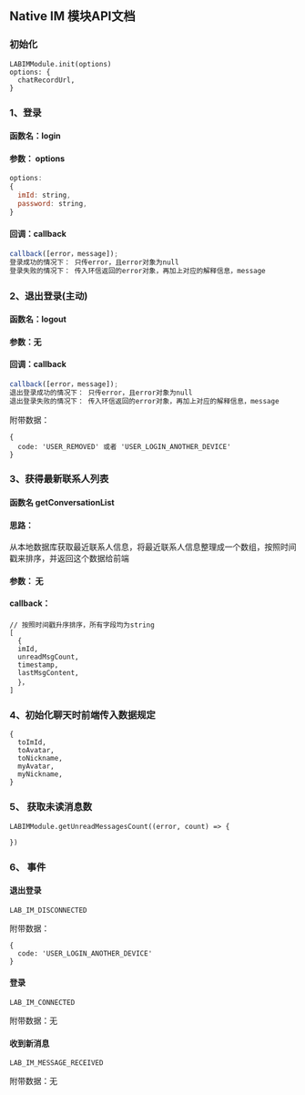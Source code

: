 ## Native IM 模块API文档

### 初始化
```
LABIMModule.init(options)
options: {
  chatRecordUrl,
}
```

###  1、登录

#### 函数名：login

#### 参数： options

```javascript
options:
{
  imId: string,
  password: string,
}
```

#### 回调：callback

```javascript
callback([error，message]);
登录成功的情况下： 只传error，且error对象为null
登录失败的情况下： 传入环信返回的error对象，再加上对应的解释信息，message
```

###  2、退出登录(主动)

#### 函数名：logout
#### 参数：无
#### 回调：callback

```javascript
callback([error，message]);
退出登录成功的情况下： 只传error，且error对象为null
退出登录失败的情况下： 传入环信返回的error对象，再加上对应的解释信息，message
```

附带数据：

```
{
  code: 'USER_REMOVED' 或者 'USER_LOGIN_ANOTHER_DEVICE'
}		
```


### 3、获得最新联系人列表

#### 函数名 getConversationList
#### 思路：
从本地数据库获取最近联系人信息，将最近联系人信息整理成一个数组，按照时间戳来排序，并返回这个数据给前端

#### 参数： 无

#### callback：
```javascrip
// 按照时间戳升序排序，所有字段均为string
[
  {
  imId,
  unreadMsgCount,
  timestamp,
  lastMsgContent,
  }，
]
```

### 4、初始化聊天时前端传入数据规定

```
{
  toImId,
  toAvatar,
  toNickname,
  myAvatar,
  myNickname,
}
```

### 5、 获取未读消息数

```
LABIMModule.getUnreadMessagesCount((error, count) => {

})
```

### 6、 事件

#### 退出登录
```
LAB_IM_DISCONNECTED   		
```

附带数据：

```
{
  code: 'USER_LOGIN_ANOTHER_DEVICE'
}		
```

#### 登录
```
LAB_IM_CONNECTED
```
附带数据：无

#### 收到新消息

```
LAB_IM_MESSAGE_RECEIVED   		
```

附带数据：无
